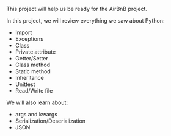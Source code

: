 This project will help us be ready for the AirBnB project.

In this project, we will review everything we saw about Python:

* Import
* Exceptions
* Class
* Private attribute
* Getter/Setter
* Class method
* Static method
* Inheritance
* Unittest
* Read/Write file

We will also learn about:
* args and kwargs
* Serialization/Deserialization
* JSON
